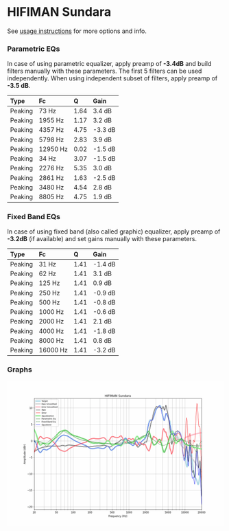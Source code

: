 # HIFIMAN Sundara
See [usage instructions](https://github.com/jaakkopasanen/AutoEq#usage) for more options and info.

### Parametric EQs
In case of using parametric equalizer, apply preamp of **-3.4dB** and build filters manually
with these parameters. The first 5 filters can be used independently.
When using independent subset of filters, apply preamp of **-3.5 dB**.

| Type    | Fc       |    Q | Gain    |
|:--------|:---------|:-----|:--------|
| Peaking | 73 Hz    | 1.64 | 3.4 dB  |
| Peaking | 1955 Hz  | 1.17 | 3.2 dB  |
| Peaking | 4357 Hz  | 4.75 | -3.3 dB |
| Peaking | 5798 Hz  | 2.83 | 3.9 dB  |
| Peaking | 12950 Hz | 0.02 | -1.5 dB |
| Peaking | 34 Hz    | 3.07 | -1.5 dB |
| Peaking | 2276 Hz  | 5.35 | 3.0 dB  |
| Peaking | 2861 Hz  | 1.63 | -2.5 dB |
| Peaking | 3480 Hz  | 4.54 | 2.8 dB  |
| Peaking | 8805 Hz  | 4.75 | 1.9 dB  |

### Fixed Band EQs
In case of using fixed band (also called graphic) equalizer, apply preamp of **-3.2dB**
(if available) and set gains manually with these parameters.

| Type    | Fc       |    Q | Gain    |
|:--------|:---------|:-----|:--------|
| Peaking | 31 Hz    | 1.41 | -1.4 dB |
| Peaking | 62 Hz    | 1.41 | 3.1 dB  |
| Peaking | 125 Hz   | 1.41 | 0.9 dB  |
| Peaking | 250 Hz   | 1.41 | -0.9 dB |
| Peaking | 500 Hz   | 1.41 | -0.8 dB |
| Peaking | 1000 Hz  | 1.41 | -0.6 dB |
| Peaking | 2000 Hz  | 1.41 | 2.1 dB  |
| Peaking | 4000 Hz  | 1.41 | -1.8 dB |
| Peaking | 8000 Hz  | 1.41 | 0.8 dB  |
| Peaking | 16000 Hz | 1.41 | -3.2 dB |

### Graphs
![](./HIFIMAN%20Sundara.png)